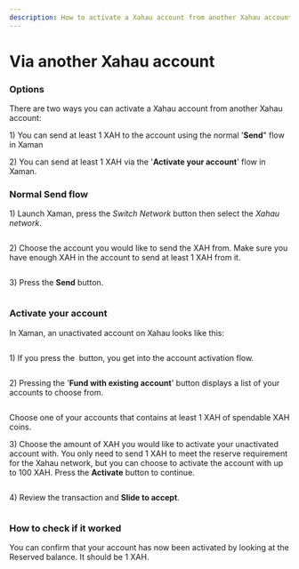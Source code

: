 ```yaml
---
description: How to activate a Xahau account from another Xahau account
---
```


# Via another Xahau account

### Options

There are two ways you can activate a Xahau account from another Xahau account:

1\) You can send at least 1 XAH to the account using the normal '**Send**" flow in Xaman

2\) You can send at least 1 XAH via the '**Activate your account**' flow in Xaman.

### Normal Send flow

1\) Launch Xaman, press the _Switch Network_ button then select the _Xahau network_.

<figure><img src="../../.gitbook/assets/image (85).png" alt=""><figcaption></figcaption></figure>

2\) Choose the account you would like to send the XAH from. Make sure you have enough XAH in the account to send at least 1 XAH from it.

<figure><img src="../../.gitbook/assets/image (87).png" alt=""><figcaption></figcaption></figure>

3\) Press the **Send** button.

<figure><img src="../../.gitbook/assets/image (88).png" alt=""><figcaption></figcaption></figure>

### Activate your account

In Xaman, an unactivated account on Xahau looks like this:

<figure><img src="../../.gitbook/assets/image (1) (1).png" alt=""><figcaption></figcaption></figure>

1\) If you press the <img src="../../.gitbook/assets/image (2).png" alt="" data-size="line"> button, you get into the account activation flow.

<figure><img src="../../.gitbook/assets/image (3).png" alt=""><figcaption></figcaption></figure>

2\) Pressing the '**Fund with existing account**' button displays a list of your accounts to choose from.

<figure><img src="../../.gitbook/assets/image (78).png" alt=""><figcaption></figcaption></figure>

Choose one of your accounts that contains at least 1 XAH of spendable XAH coins.

3\) Choose the amount of XAH you would like to activate your unactivated account with. You only need to send 1 XAH to meet the reserve requirement for the Xahau network, but you can choose to activate the account with up to 100 XAH. Press the **Activate** button to continue.

<figure><img src="../../.gitbook/assets/image (80).png" alt=""><figcaption></figcaption></figure>

4\) Review the transaction and **Slide to accept**.



<figure><img src="../../.gitbook/assets/image.png" alt=""><figcaption></figcaption></figure>

### How to check if it worked

You can confirm that your account has now been activated by looking at the Reserved balance. It should be 1 XAH.

<figure><img src="../../.gitbook/assets/image (84).png" alt=""><figcaption></figcaption></figure>
